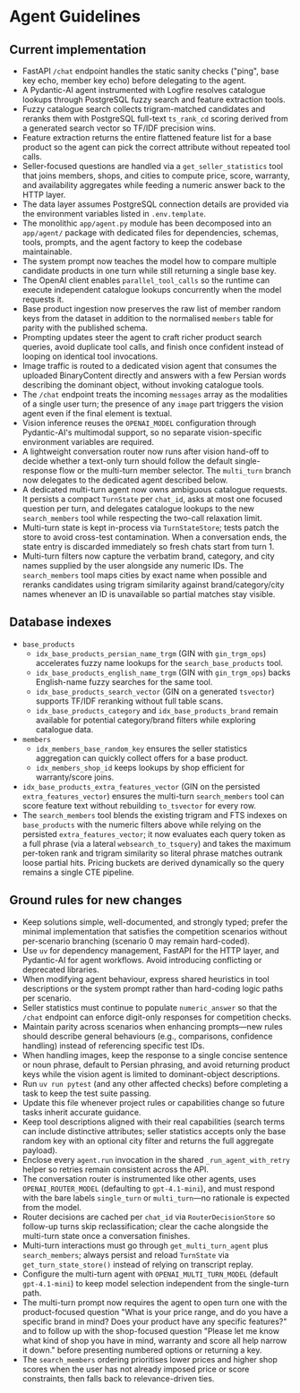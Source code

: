 # Agent Guidelines

## Current implementation
- FastAPI `/chat` endpoint handles the static sanity checks ("ping", base key echo, member key echo) before delegating to the agent.
- A Pydantic-AI agent instrumented with Logfire resolves catalogue lookups through PostgreSQL fuzzy search and feature extraction tools.
- Fuzzy catalogue search collects trigram-matched candidates and reranks them with PostgreSQL full-text `ts_rank_cd` scoring derived from a generated search vector so TF/IDF precision wins.
- Feature extraction returns the entire flattened feature list for a base product so the agent can pick the correct attribute without repeated tool calls.
- Seller-focused questions are handled via a `get_seller_statistics` tool that joins members, shops, and cities to compute price, score, warranty, and availability aggregates while feeding a numeric answer back to the HTTP layer.
- The data layer assumes PostgreSQL connection details are provided via the environment variables listed in `.env.template`.
- The monolithic `app/agent.py` module has been decomposed into an `app/agent/` package with dedicated files for dependencies, schemas, tools, prompts, and the agent factory to keep the codebase maintainable.
- The system prompt now teaches the model how to compare multiple candidate products in one turn while still returning a single base key.
- The OpenAI client enables `parallel_tool_calls` so the runtime can execute independent catalogue lookups concurrently when the model requests it.
- Base product ingestion now preserves the raw list of member random keys from the dataset in addition to the normalised `members` table for parity with the published schema.
- Prompting updates steer the agent to craft richer product search queries, avoid duplicate tool calls, and finish once confident instead of looping on identical tool invocations.
- Image traffic is routed to a dedicated vision agent that consumes the uploaded BinaryContent directly and answers with a few Persian words describing the dominant object, without invoking catalogue tools.
- The `/chat` endpoint treats the incoming `messages` array as the modalities of a single user turn; the presence of any `image` part triggers the vision agent even if the final element is textual.
- Vision inference reuses the `OPENAI_MODEL` configuration through Pydantic-AI's multimodal support, so no separate vision-specific environment variables are required.
- A lightweight conversation router now runs after vision hand-off to decide whether a text-only turn should follow the default single-response flow or the multi-turn member selector. The `multi_turn` branch now delegates to the dedicated agent described below.
- A dedicated multi-turn agent now owns ambiguous catalogue requests. It persists a compact `TurnState` per `chat_id`, asks at most one focused question per turn, and delegates catalogue lookups to the new `search_members` tool while respecting the two-call relaxation limit.
- Multi-turn state is kept in-process via `TurnStateStore`; tests patch the store to avoid cross-test contamination. When a conversation ends, the state entry is discarded immediately so fresh chats start from turn 1.
- Multi-turn filters now capture the verbatim brand, category, and city names supplied by the user alongside any numeric IDs. The `search_members` tool maps cities by exact name when possible and reranks candidates using trigram similarity against brand/category/city names whenever an ID is unavailable so partial matches stay visible.

## Database indexes
- `base_products`
  - `idx_base_products_persian_name_trgm` (GIN with `gin_trgm_ops`) accelerates fuzzy name lookups for the `search_base_products` tool.
  - `idx_base_products_english_name_trgm` (GIN with `gin_trgm_ops`) backs English-name fuzzy searches for the same tool.
  - `idx_base_products_search_vector` (GIN on a generated `tsvector`) supports TF/IDF reranking without full table scans.
  - `idx_base_products_category` and `idx_base_products_brand` remain available for potential category/brand filters while exploring catalogue data.
- `members`
  - `idx_members_base_random_key` ensures the seller statistics aggregation can quickly collect offers for a base product.
  - `idx_members_shop_id` keeps lookups by shop efficient for warranty/score joins.
- `idx_base_products_extra_features_vector` (GIN on the persisted `extra_features_vector`) ensures the multi-turn `search_members` tool can score feature text without rebuilding `to_tsvector` for every row.
- The `search_members` tool blends the existing trigram and FTS indexes on `base_products` with the numeric filters above while relying on the persisted `extra_features_vector`; it now evaluates each query token as a full phrase (via a lateral `websearch_to_tsquery`) and takes the maximum per-token rank and trigram similarity so literal phrase matches outrank loose partial hits. Pricing buckets are derived dynamically so the query remains a single CTE pipeline.

## Ground rules for new changes
- Keep solutions simple, well-documented, and strongly typed; prefer the minimal implementation that satisfies the competition scenarios without per-scenario branching (scenario 0 may remain hard-coded).
- Use `uv` for dependency management, FastAPI for the HTTP layer, and Pydantic-AI for agent workflows. Avoid introducing conflicting or deprecated libraries.
- When modifying agent behaviour, express shared heuristics in tool descriptions or the system prompt rather than hard-coding logic paths per scenario.
- Seller statistics must continue to populate `numeric_answer` so that the `/chat` endpoint can enforce digit-only responses for competition checks.
- Maintain parity across scenarios when enhancing prompts—new rules should describe general behaviours (e.g., comparisons, confidence handling) instead of referencing specific test IDs.
- When handling images, keep the response to a single concise sentence or noun phrase, default to Persian phrasing, and avoid returning product keys while the vision agent is limited to dominant-object descriptions.
- Run `uv run pytest` (and any other affected checks) before completing a task to keep the test suite passing.
- Update this file whenever project rules or capabilities change so future tasks inherit accurate guidance.
- Keep tool descriptions aligned with their real capabilities (search terms can include distinctive attributes; seller statistics accepts only the base random key with an optional city filter and returns the full aggregate payload).
- Enclose every `agent.run` invocation in the shared `_run_agent_with_retry` helper so retries remain consistent across the API.
- The conversation router is instrumented like other agents, uses `OPENAI_ROUTER_MODEL` (defaulting to `gpt-4.1-mini`), and must respond with the bare labels `single_turn` or `multi_turn`—no rationale is expected from the model.
- Router decisions are cached per `chat_id` via `RouterDecisionStore` so follow-up turns skip reclassification; clear the cache alongside the multi-turn state once a conversation finishes.
- Multi-turn interactions must go through `get_multi_turn_agent` plus `search_members`; always persist and reload `TurnState` via `get_turn_state_store()` instead of relying on transcript replay.
- Configure the multi-turn agent with `OPENAI_MULTI_TURN_MODEL` (default `gpt-4.1-mini`) to keep model selection independent from the single-turn path.
- The multi-turn prompt now requires the agent to open turn one with the product-focused question "What is your price range, and do you have a specific brand in mind? Does your product have any specific features?" and to follow up with the shop-focused question "Please let me know what kind of shop you have in mind, warranty and score all help narrow it down." before presenting numbered options or returning a key.
- The `search_members` ordering prioritises lower prices and higher shop scores when the user has not already imposed price or score constraints, then falls back to relevance-driven ties.

